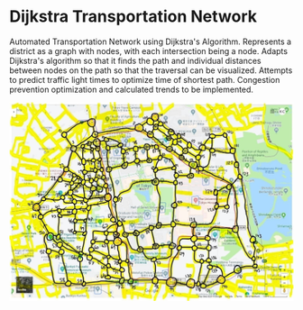 # Dijkstra Transportation Network
Automated Transportation Network using Dijkstra's Algorithm. Represents a district as a graph with nodes, with each intersection being a node. Adapts Dijkstra's algorithm so that it finds the path and individual distances between nodes on the path so that the traversal can be visualized. Attempts to predict traffic light times to optimize time of shortest path. Congestion prevention optimization and calculated trends to be implemented.

![Map](map_visual.jpg)
